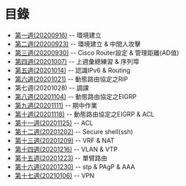 # 目錄
* [第一週(20200916)](./20200916_上課筆記.md) -- 環境建立
* [第二週(20200923)](./20200923_上課筆記.md) -- 環境建立 & 中間人攻擊
* [第三週(20200930)](./20200930_上課筆記.md) -- Cisco Router設定 & 管理距離(AD值)
* [第四週(20201007)](./20201007_上課筆記.md) -- 上週彙總練習 & 序列埠
* [第五週(20201014)](./20201014_上課筆記.md) -- 認識IPv6 & Routing
* [第六週(20201021)](./20201021_上課筆記.md) -- 動態路由協定之RIP
* 第七週(20201028) -- 調課
* [第八週(20201104)](./20201104_上課筆記.md) -- 動態路由協定之EIGRP
* [第九週(20201111)](./20201111_上課筆記.md) -- 期中作業
* [第十週(20201118)](./20201118_上課筆記.md) -- 動態路由協定之EIGRP & ACL
* [第十一週(20201125)](./20201125_上課筆記.md) -- ACL
* [第十二週(20201202)](./20201202_上課筆記.md) -- Secure shell(ssh)
* [第十三週(20201209)](./20201209_上課筆記.md) -- VRF & NAT
* [第十四週(20201216)](./20201216_上課筆記.md) -- VLAN & VTP
* [第十五週(20201223)](./20201223_上課筆記.md) -- 單臂路由
* [第十六週(20201230)](./20201230_上課筆記.md) -- stp & PAgP & AAA
* [第十七週(20210106)](./20210106_上課筆記.md) -- VPN
